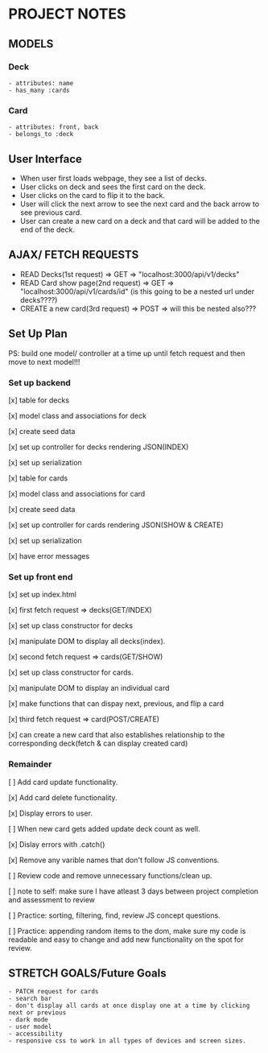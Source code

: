 # PROJECT NOTES

## MODELS

### Deck

    - attributes: name
    - has_many :cards

### Card

    - attributes: front, back
    - belongs_to :deck

## User Interface

- When user first loads webpage, they see a list of decks.
- User clicks on deck and sees the first card on the deck.
- User clicks on the card to flip it to the back.
- User will click the next arrow to see the next card and the back arrow to see previous card.
- User can create a new card on a deck and that card will be added to the end of the deck.

## AJAX/ FETCH REQUESTS

- READ Decks(1st request) => GET => "localhost:3000/api/v1/decks"
- READ Card show page(2nd request) => GET => "localhost:3000/api/v1/cards/id" (is this going to be a nested url under decks????)
- CREATE a new card(3rd request) => POST => will this be nested also???

## Set Up Plan

PS: build one model/ controller at a time up until fetch request and then move to next model!!!

### Set up backend

[x] table for decks

[x] model class and associations for deck

[x] create seed data

[x] set up controller for decks rendering JSON(INDEX)

[x] set up serialization

[x] table for cards

[x] model class and associations for card

[x] create seed data

[x] set up controller for cards rendering JSON(SHOW & CREATE)

[x] set up serialization

[x] have error messages

### Set up front end

[x] set up index.html

[x] first fetch request => decks(GET/INDEX)

[x] set up class constructor for decks

[x] manipulate DOM to display all decks(index).

[x] second fetch request => cards(GET/SHOW)

[x] set up class constructor for cards.

[x] manipulate DOM to display an individual card

[x] make functions that can dispay next, previous, and flip a card

[x] third fetch request => card(POST/CREATE)

[x] can create a new card that also establishes relationship to the corresponding deck(fetch & can display created card)

### Remainder

[ ] Add card update functionality.

[x] Add card delete functionality.

[x] Display errors to user.

[ ] When new card gets added update deck count as well.

[x] Dislay errors with .catch()

[x] Remove any varible names that don't follow JS conventions.

[ ] Review code and remove unnecessary functions/clean up.

[ ] note to self: make sure I have atleast 3 days between project completion and assessment to review

[ ] Practice: sorting, filtering, find, review JS concept questions.

[ ] Practice: appending random items to the dom, make sure my code is readable and easy to change and add new functionality on the spot for review.

## STRETCH GOALS/Future Goals

    - PATCH request for cards
    - search bar
    - don't display all cards at once display one at a time by clicking next or previous
    - dark mode
    - user model
    - accessibility
    - responsive css to work in all types of devices and screen sizes.
